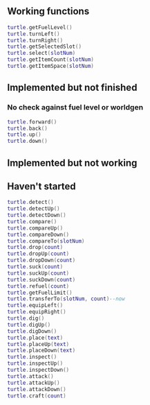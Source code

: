 ## Working functions

```lua
turtle.getFuelLevel()
turtle.turnLeft()
turtle.turnRight()
turtle.getSelectedSlot()
turtle.select(slotNum)
turtle.getItemCount(slotNum)
turtle.getItemSpace(slotNum)
```

## Implemented but not finished

### No check against fuel level or worldgen

```lua
turtle.forward()
turtle.back()
turtle.up()
turtle.down()
```

## Implemented but not working

## Haven't started

```lua
turtle.detect()
turtle.detectUp()
turtle.detectDown()
turtle.compare()
turtle.compareUp()
turtle.compareDown()
turtle.compareTo(slotNum)
turtle.drop(count)
turtle.dropUp(count)
turtle.dropDown(count)
turtle.suck(count)
turtle.suckUp(count)
turtle.suckDown(count)
turtle.refuel(count)
turtle.getFuelLimit()
turtle.transferTo(slotNum, count)--now
turtle.equipLeft()
turtle.equipRight()
turtle.dig()
turtle.digUp()
turtle.digDown()
turtle.place(text)
turtle.placeUp(text)
turtle.placeDown(text)
turtle.inspect()
turtle.inspectUp()
turtle.inspectDown()
turtle.attack()
turtle.attackUp()
turtle.attackDown()
turtle.craft(count)
```
